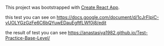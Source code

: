 This project was bootstrapped with [Create React App](https://github.com/facebook/create-react-app).


this  test  you can see on https://docs.google.com/document/d/1cJrFlpiC-vUOLYGzGzFe6C6bQYuwEDauEgftfLWf0j8/edit

the result of test you can see https://anastasiya1982.github.io/Test-Practice-Base-Level/


